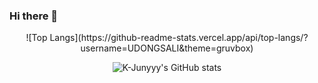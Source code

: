 ### Hi there 👋

<div align="center">
![Top Langs](https://github-readme-stats.vercel.app/api/top-langs/?username=UDONGSALI&theme=gruvbox)
  
![K-Junyyy's GitHub stats](https://github-readme-stats.vercel.app/api?username=UDONGSALI&show_icons=true&theme=radical)  
</div>
<!--
**UDONGSALI/UDONGSALI** is a ✨ _special_ ✨ repository because its `README.md` (this file) appears on your GitHub profile.

Here are some ideas to get you started:

- 🔭 I’m currently working on ...
- 🌱 I’m currently learning ...
- 👯 I’m looking to collaborate on ...
- 🤔 I’m looking for help with ...
- 💬 Ask me about ...
- 📫 How to reach me: ...
- 😄 Pronouns: ...
- ⚡ Fun fact: ...
-->
